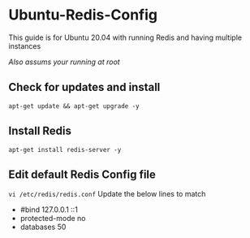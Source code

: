 # Ubuntu-Redis-Config
This guide is for Ubuntu 20.04 with running Redis and having multiple instances

*Also assums your running at root*

## Check for updates and install
`apt-get update && apt-get upgrade -y`

## Install Redis
`apt-get install redis-server -y`

## Edit default Redis Config file
`vi /etc/redis/redis.conf`
Update the below lines to match
* #bind 127.0.0.1 ::1
* protected-mode no
* databases 50
